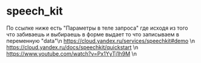 # speech_kit
По ссылке ниже есть "Параметры в теле запроса" где исходя из того что забиваешь и выбираешь в форме выдает  то что записываем в переменную "data"\n
https://cloud.yandex.ru/services/speechkit#demo \n
https://cloud.yandex.ru/docs/speechkit/quickstart \n
https://www.youtube.com/watch?v=Px1YyTj1h9M \n
